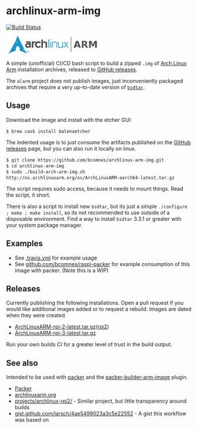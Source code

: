 # archlinux-arm-img
[![Build Status](https://travis-ci.com/bcomnes/archlinux-arm-img.svg?branch=master)](https://travis-ci.com/bcomnes/archlinux-arm-img)

![logo](./alarm.png)

A simple (unofficial) CI/CD bash script to build a zipped `.img` of [Arch Linux Arm](https://archlinuxarm.org) installation archives, released to [GitHub releases](https://github.com/bcomnes/archlinux-arm-img/releases).

The `alarm` project does not publish images, just inconveniently packaged archives that require a very up-to-date version of  [`bsdtar`](https://www.libarchive.org).

## Usage

Download the image and install with the etcher GUI:

```console
$ brew cask install balenaetcher
```

The indented usage is to just consume the artifacts published on the [GitHub releases](https://github.com/bcomnes/archlinux-arm-img/releases) page, but you can also run it locally on linux.

```console
$ git clone https://github.com/bcomnes/archlinux-arm-img.git
$ cd archlinux-arm-img
$ sudo ./build-arch-arm-img.sh http://os.archlinuxarm.org/os/ArchLinuxARM-aarch64-latest.tar.gz
```

The script requires sudo access, because it needs to mount things.  Read the script, it short.

There is also a script to install new `bsdtar`, but its just a simple `./configure ; make ; make install`, so its not recommended to use outside of a disposable environment.  Find a way to install `bsdtar` 3.3.1 or greater with your system package manager.


## Examples

- See [.travis.yml](./travis.yml) for example usage
- See [github.com/bcomnes/raspi-packer](https://github.com/bcomnes/raspi-packer) for example consumption of this image with packer. (Note this is a WIP)

## Releases

Currently publishing the following installations.  Open a pull request if you would like additional images added or to request a rebuild.  Images are dated when they were created.

- [ArchLinuxARM-rpi-2-latest.tar.gz](https://archlinuxarm.org/platforms/armv8/broadcom/raspberry-pi-3)([rpi2](https://archlinuxarm.org/platforms/armv7/broadcom/raspberry-pi-2))
- [ArchLinuxARM-rpi-3-latest.tar.gz](https://archlinuxarm.org/platforms/armv8/broadcom/raspberry-pi-3)

Run your own builds CI for a greater level of trust in the build output.

## See also

Intended to be used with [packer](https://packer.io) and the [packer-builder-arm-image](https://github.com/solo-io/packer-builder-arm-image) plugin.

-  [Packer](https://www.packer.io)
-  [archlinuxarm.org](https://archlinuxarm.org)
-  [projects/archlinux-rpi2/](https://sourceforge.net/projects/archlinux-rpi2/) - Similar project, but little transparency around builds
- [gist.github.com/larsch/4ae5499023a3c5e22552](https://gist.github.com/larsch/4ae5499023a3c5e22552) - A gist this workflow was based on
